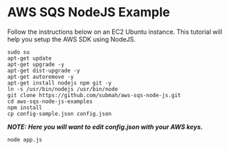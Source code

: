 # AWS SQS NodeJS Example

Follow the instructions below on an EC2 Ubuntu instance. This tutorial will help you setup the AWS SDK using NodeJS. 
```
sudo su
apt-get update
apt-get upgrade -y
apt-get dist-upgrade -y
apt-get autoremove -y
apt-get install nodejs npm git -y
ln -s /usr/bin/nodejs /usr/bin/node
git clone https://github.com/submah/aws-sqs-node-js.git
cd aws-sqs-node-js-examples
npm install
cp config-sample.json config.json
```

***NOTE: Here you will want to edit config.json with your AWS keys.***

```
node app.js
```
